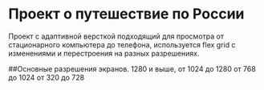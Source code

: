 # Проект о путешествие по России

Проект с адаптивной версткой подходящий для просмотра от стационарного компьютера до телефона, используется flex grid с изменениями и перестроения на разных разрешениях.

##Основные разрешения экранов.
1280 и выше,
от 1024 до 1280
от 768 до 1024
от 320 до 728
